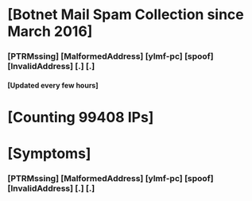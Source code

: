 # [Botnet Mail Spam Collection since March 2016]
### [PTRMssing] [MalformedAddress] [ylmf-pc] [spoof] [InvalidAddress] [.] [.]
#### [Updated every few hours]

# [Counting 99408 IPs]

# [Symptoms] 
###   [PTRMssing] [MalformedAddress] [ylmf-pc] [spoof] [InvalidAddress] [.] [.]

